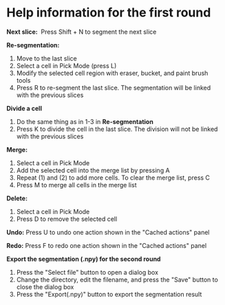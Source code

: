 # Help information for the first round

**Next slice:**
​	Press Shift + N to segment the next slice

**Re-segmentation:**

1. Move to the last slice
2. Select a cell in Pick Mode (press L)
3. Modify the selected cell region with eraser, bucket, and paint brush tools
4. Press R to re-segment the last slice. The segmentation will be linked with the previous slices

**Divide a cell**
1. Do the same thing as in 1-3 in **Re-segmentation**
2. Press K to divide the cell in the last slice. The division will not be linked with the previous slices

**Merge:**

1. Select a cell in Pick Mode
2. Add the selected cell into the merge list by pressing A
3. Repeat (1) and (2) to add more cells. To clear the merge list, press C
5. Press M to merge all cells in the merge list

**Delete:**

1. Select a cell in Pick Mode
2. Press D to remove the selected cell

**Undo:**
    Press U to undo one action shown in the "Cached actions" panel

**Redo:**
    Press F to redo one action shown in the "Cached actions" panel 

**Export the segmentation (.npy) for the second round**
1. Press the "Select file" button to open a dialog box
2. Change the directory, edit the filename, and press the "Save" button to close the dialog box
3. Press the "Export(.npy)" button to export the segmentation result

